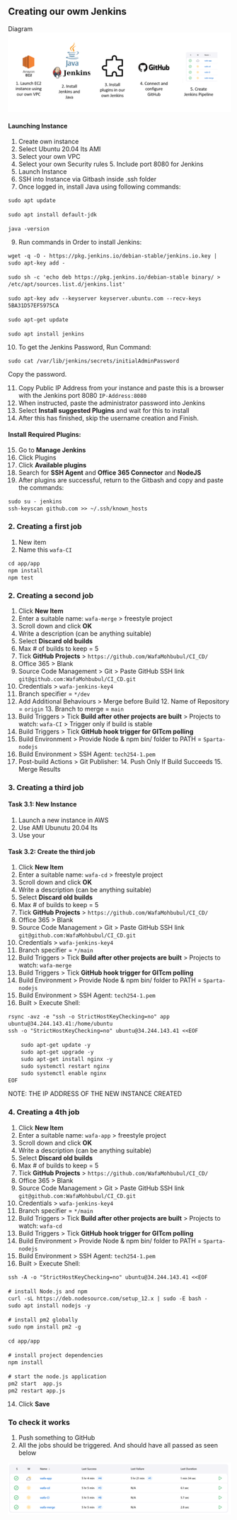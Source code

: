 ## Creating our owm Jenkins 

Diagram
![](Jenkins_pipeline_steps.png)

#### Launching Instance
1. Create own instance
2. Select Ubuntu 20.04 lts AMI
3. Select your own VPC 
4. Select your own Security rules
   5. Include port 8080 for Jenkins
6. Launch Instance
7. SSH into Instance via Gitbash inside .ssh folder
8. Once logged in, install Java using following commands:
```commandline
sudo apt update

sudo apt install default-jdk

java -version
```

9. Run commands in Order to install Jenkins:
```commandline
wget -q -O - https://pkg.jenkins.io/debian-stable/jenkins.io.key | sudo apt-key add -

sudo sh -c 'echo deb https://pkg.jenkins.io/debian-stable binary/ > /etc/apt/sources.list.d/jenkins.list'

sudo apt-key adv --keyserver keyserver.ubuntu.com --recv-keys 5BA31D57EF5975CA

sudo apt-get update

sudo apt install jenkins
```
10. To get the Jenkins Password, Run Command:
```commandline
sudo cat /var/lib/jenkins/secrets/initialAdminPassword
```
Copy the password.

11. Copy Public IP Address from your instance and paste this is a browser with the Jenkins port 8080
`IP-Address:8080`
12. When instructed, paste the administrator password into Jenkins
13. Select **Install suggested Plugins** and wait for this to install
14. After this has finished, skip the username creation and Finish.

#### Install Required Plugins:
15. Go to **Manage Jenkins**
16. Click Plugins 
17. Click **Available plugins**
18. Search for **SSH Agent** and **Office 365 Connector** and **NodeJS**
19. After plugins are successful, return to the Gitbash and copy and paste the commands:
```commandline
sudo su - jenkins
ssh-keyscan github.com >> ~/.ssh/known_hosts
```
### 2. Creating a first job
1. New item
2. Name this `wafa-CI`

```commandline
cd app/app
npm install
npm test
```

### 2. Creating a second job

1. Click **New Item**
2. Enter a suitable name: `wafa-merge` > freestyle project
3. Scroll down and click **OK**
4. Write a description (can be anything suitable)
5. Select **Discard old builds**
6. Max # of builds to keep = 5
6. Tick **GitHub Projects** > `https://github.com/WafaMohbubul/CI_CD/`
6. Office 365 > Blank
7. Source Code Management > Git > Paste GitHub SSH link `git@github.com:WafaMohbubul/CI_CD.git`
9. Credentials > `wafa-jenkins-key4`
10. Branch specifier = `*/dev`
11. Add Additional Behaviours > Merge before Build 
    12. Name of Repository = `origin`
    13. Branch to merge = `main`
11. Build Triggers > Tick **Build after other projects are built** > Projects to watch: `wafa-CI` > Trigger only if build is stable
11. Build Triggers > Tick **GitHub hook trigger for GITcm polling**
12. Build Environment > Provide Node & npm bin/ folder to PATH = `Sparta-nodejs`
12. Build Environment > SSH Agent: `tech254-1.pem`
13. Post-build Actions > Git Publisher:
    14. Push Only If Build Succeeds
    15. Merge Results

### 3. Creating a third job

#### Task 3.1: New Instance
1. Launch a new instance in AWS
2. Use AMI Ubunutu 20.04 lts
3. Use your 

#### Task 3.2: Create the third job
1. Click **New Item**
2. Enter a suitable name: `wafa-cd` > freestyle project
3. Scroll down and click **OK**
4. Write a description (can be anything suitable)
5. Select **Discard old builds**
6. Max # of builds to keep = 5
6. Tick **GitHub Projects** > `https://github.com/WafaMohbubul/CI_CD/`
6. Office 365 > Blank
7. Source Code Management > Git > Paste GitHub SSH link `git@github.com:WafaMohbubul/CI_CD.git`
9. Credentials > `wafa-jenkins-key4`
10. Branch specifier = `*/main`
11. Build Triggers > Tick **Build after other projects are built** > Projects to watch: `wafa-merge`
11. Build Triggers > Tick **GitHub hook trigger for GITcm polling**
12. Build Environment > Provide Node & npm bin/ folder to PATH = `Sparta-nodejs`
12. Build Environment > SSH Agent: `tech254-1.pem`
13. Built > Execute Shell:

```commandline
rsync -avz -e "ssh -o StrictHostKeyChecking=no" app ubuntu@34.244.143.41:/home/ubuntu
ssh -o "StrictHostKeyChecking=no" ubuntu@34.244.143.41 <<EOF

    sudo apt-get update -y
    sudo apt-get upgrade -y
    sudo apt-get install nginx -y
    sudo systemctl restart nginx
    sudo systemctl enable nginx
EOF
```
NOTE: THE IP ADDRESS OF THE NEW INSTANCE CREATED

### 4. Creating a 4th job
1. Click **New Item**
2. Enter a suitable name: `wafa-app` > freestyle project
3. Scroll down and click **OK**
4. Write a description (can be anything suitable)
5. Select **Discard old builds**
6. Max # of builds to keep = 5
6. Tick **GitHub Projects** > `https://github.com/WafaMohbubul/CI_CD/`
6. Office 365 > Blank
7. Source Code Management > Git > Paste GitHub SSH link `git@github.com:WafaMohbubul/CI_CD.git`
9. Credentials > `wafa-jenkins-key4`
10. Branch specifier = `*/main`
11. Build Triggers > Tick **Build after other projects are built** > Projects to watch: `wafa-cd`
11. Build Triggers > Tick **GitHub hook trigger for GITcm polling**
12. Build Environment > Provide Node & npm bin/ folder to PATH = `Sparta-nodejs`
12. Build Environment > SSH Agent: `tech254-1.pem`
13. Built  > Execute Shell:
```commandline
ssh -A -o "StrictHostKeyChecking=no" ubuntu@34.244.143.41 <<EOF

# install Node.js and npm
curl -sL https://deb.nodesource.com/setup_12.x | sudo -E bash -
sudo apt install nodejs -y

# install pm2 globally
sudo npm install pm2 -g

cd app/app

# install project dependencies
npm install

# start the node.js application
pm2 start  app.js
pm2 restart app.js
```
14. Click **Save**

### To check it works
1. Push something to GitHub
2. All the jobs should be triggered. And should have all passed as seen below

![](pipeline.png)